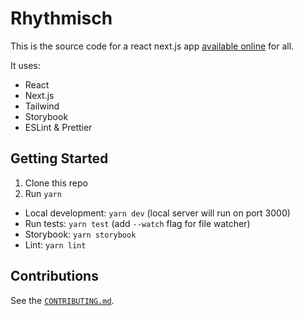 # Rhythmisch

This is the source code for a react next.js app [available online](https://www.rhythmisch.com/) for all.

It uses:
* React
* Next.js
* Tailwind
* Storybook
* ESLint & Prettier

## Getting Started

1. Clone this repo
2. Run `yarn`

* Local development: `yarn dev`  (local server will run on port 3000)
* Run tests: `yarn test` (add `--watch` flag for file watcher)
* Storybook: `yarn storybook`
* Lint: `yarn lint`

## Contributions

See the [`CONTRIBUTING.md`](CONTRIBUTING.md).
